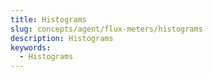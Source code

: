 ```yaml
---
title: Histograms
slug: concepts/agent/flux-meters/histograms
description: Histograms
keywords:
  - Histograms
---
```

